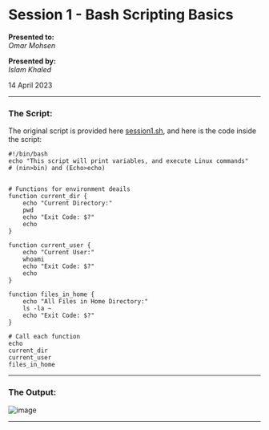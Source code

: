 # Session 1 - Bash Scripting Basics

**Presented to:**    
_Omar Mohsen_    

**Presented by:**   
_Islam Khaled_    

14 April 2023

-----------------------------------------
### The Script:

The original script is provided here [session1.sh](https://github.com/eslamkhaled560/Sprints-Tasks/blob/main/5-%20DevOps%20Fundmentals/S_BS_01%20Understanding%20Basic%20Bash%20Script%20Syntax/session1.sh), 
and here is the code inside the script:
```
#!/bin/bash
echo "This script will print variables, and execute Linux commands"
# (nin>bin) and (Echo>echo)


# Functions for environment deails
function current_dir {
	echo "Current Directory:"
    pwd
    echo "Exit Code: $?"
	echo
}

function current_user {
	echo "Current User:"
    whoami
    echo "Exit Code: $?"
	echo
}

function files_in_home {
	echo "All Files in Home Directory:"
    ls -la ~
    echo "Exit Code: $?"
}

# Call each function
echo
current_dir
current_user
files_in_home
```     

-------------------------
### The Output:
![image](https://user-images.githubusercontent.com/54172897/232480579-0553454d-4c90-4042-969d-1ecdd2d8c1f2.png)
      
------------------
